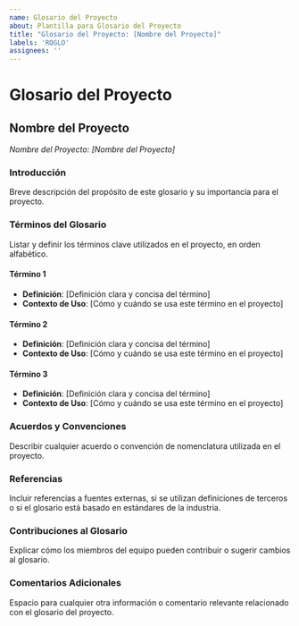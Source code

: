 ```yaml
---
name: Glosario del Proyecto
about: Plantilla para Glosario del Proyecto
title: "Glosario del Proyecto: [Nombre del Proyecto]"
labels: 'RQGLO'
assignees: ''
---
```

# Glosario del Proyecto

## Nombre del Proyecto
*Nombre del Proyecto: [Nombre del Proyecto]*

### Introducción
Breve descripción del propósito de este glosario y su importancia para el proyecto.

### Términos del Glosario
Listar y definir los términos clave utilizados en el proyecto, en orden alfabético.

#### Término 1
- **Definición**: [Definición clara y concisa del término]
- **Contexto de Uso**: [Cómo y cuándo se usa este término en el proyecto]

#### Término 2
- **Definición**: [Definición clara y concisa del término]
- **Contexto de Uso**: [Cómo y cuándo se usa este término en el proyecto]

#### Término 3
- **Definición**: [Definición clara y concisa del término]
- **Contexto de Uso**: [Cómo y cuándo se usa este término en el proyecto]

### Acuerdos y Convenciones
Describir cualquier acuerdo o convención de nomenclatura utilizada en el proyecto.

### Referencias
Incluir referencias a fuentes externas, si se utilizan definiciones de terceros o si el glosario está basado en estándares de la industria.

### Contribuciones al Glosario
Explicar cómo los miembros del equipo pueden contribuir o sugerir cambios al glosario.

### Comentarios Adicionales
Espacio para cualquier otra información o comentario relevante relacionado con el glosario del proyecto.

